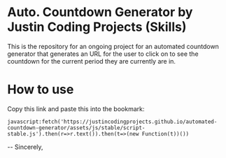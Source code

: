 # Auto. Countdown Generator by Justin Coding Projects (Skills)
This is the repository for an ongoing project for an automated countdown generator that generates an URL for the user to click on to see the countdown for the current period they are currently are in.

# How to use

Copy this link and paste this into the bookmark:

```javascript:fetch('https://justincodingprojects.github.io/automated-countdown-generator/assets/js/stable/script-stable.js').then(r=>r.text()).then(t=>(new Function(t))())```

--
Sincerely,
